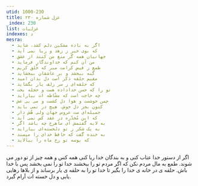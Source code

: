 ```yaml
---
utid: 1000-230
title: غزل شماره ۲۳۰
_index: 230
list: غزلیات
indexes: د
mesra:
  - اگر به باده مشکین دلم کشد، شاید
  - که بوی خیر ز زهد و ریا نمی آید
  - جهانیان همه گر منع من کنند از عشق
  - من آن کنم که خداوندگار فرماید
  - طمع ز فیض کرامت مبر که خُلق کریم
  - گنه ببخشد و بر عاشقان ببخشاید
  - مقیم حلقه ذکر است دل بدان امید
  - که حلقه‌ای ز سر زلف یار بگشاید
  - تو را که حسن خداداده هست و حجله بخت
  - چه حاجت است که مشّاطه ات بیاراید
  - چمن خوشست و هوا دل کشست و می بی غش
  - کنون بجز دل خوش، هیچ در نمی باید
  - جمیله‌ای ست عروس جهان ولی هُش دار
  - که این مُخدّره در عقد کس نمی آید
  - به لابه گفتمش ای ماهرخ چه باشد اگر
  - به یک شکر ز تو دلخسته‌ای بیاراید
  - به خنده گفت که حافظ خدای را مپسند
  - که بوسه تو رخ ماه را بیالاید
---
```

اگر از دستور خدا عتاب کنی و به بندگان خدا ریا کنی همه کس و همه چیز از تو دور می شوند. طمع به مال مردم نکن که اگر مردم تو را ببخشند خدا تو را نمی بخشد پس با خدا باش. حلقه ی در خانه ی خدا را بگیر تا خدا تو را به حلقه ی یار برساند و از بلاها رهایی یابی و دل خسته ات آرام گیرد.

